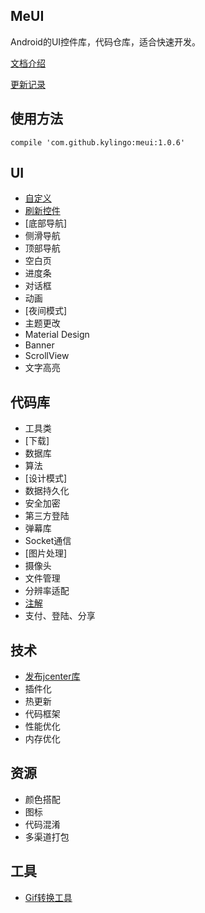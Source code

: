 ## MeUI
Android的UI控件库，代码仓库，适合快速开发。

[文档介绍](./docs/)

[更新记录](./docs/Release.md)

## 使用方法
`compile 'com.github.kylingo:meui:1.0.6'`

## UI
- [自定义](./docs/custom/)
- [刷新控件](./docs/refresh/Refresh.md)
- [底部导航]
- 侧滑导航
- 顶部导航
- 空白页
- 进度条
- 对话框
- 动画
- [夜间模式]
- 主题更改
- Material Design
- Banner
- ScrollView
- 文字高亮

## 代码库
- 工具类
- [下载]
- 数据库
- 算法
- [设计模式]
- 数据持久化
- 安全加密
- 第三方登陆
- 弹幕库
- Socket通信
- [图片处理]
- 摄像头
- 文件管理
- 分辨率适配
- [注解](./docs/library/Annotation.md)
- 支付、登陆、分享

## 技术
- [发布jcenter库](./docs/library/Bintray.md)
- 插件化
- 热更新
- 代码框架
- 性能优化
- 内存优化

## 资源
- 颜色搭配
- 图标
- 代码混淆
- 多渠道打包

## 工具
- [Gif转换工具](https://ezgif.com)

